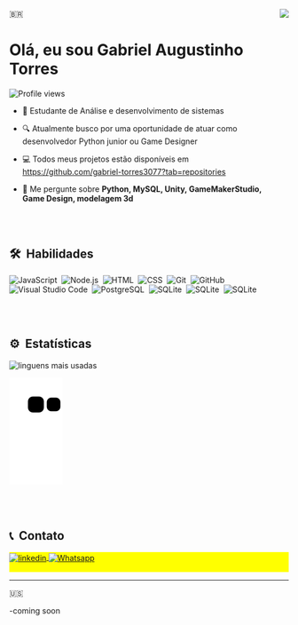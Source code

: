 :brazil:
<img align="right" height="590em" src="https://raw.githubusercontent.com/gist/gabriel-torres3077/e87c2b178b7fcc1506d0d838704ff4ba/raw/9bbf022424362deab1692beb4736d2a4abb2f413/githubcard.svg"/>
<h1 align="left">Olá, eu sou Gabriel Augustinho Torres</h1>
<p align="left"> <img src="https://komarev.com/ghpvc/?username=gabriel-torres3077&color=yellow" alt="Profile views"/> </p>

- 💼 Estudante de Análise e desenvolvimento de sistemas

- 🔍 Atualmente busco por uma oportunidade de atuar como desenvolvedor Python junior ou Game Designer

- 💻 Todos meus projetos estão disponíveis em https://github.com/gabriel-torres3077?tab=repositories

- 💬 Me pergunte sobre **Python, MySQL, Unity, GameMakerStudio, Game Design, modelagem 3d**

<br><br>

## 🛠 &nbsp;Habilidades

![JavaScript](https://img.shields.io/badge/-JavaScript-05122A?style=flat&logo=javascript)&nbsp;
![Node.js](https://img.shields.io/badge/-Python-05122A?style=flat&logo=python)&nbsp;
![HTML](https://img.shields.io/badge/-HTML-05122A?style=flat&logo=HTML5)&nbsp;
![CSS](https://img.shields.io/badge/-CSS-05122A?style=flat&logo=CSS3&logoColor=1572B6)&nbsp;
![Git](https://img.shields.io/badge/-Git-05122A?style=flat&logo=git)&nbsp;
![GitHub](https://img.shields.io/badge/-GitHub-05122A?style=flat&logo=github)&nbsp;
![Visual Studio Code](https://img.shields.io/badge/-Visual%20Studio%20Code-05122A?style=flat&logo=visual-studio-code&logoColor=007ACC)&nbsp;
![PostgreSQL](https://img.shields.io/badge/-MySQL-05122A?style=flat&logo=mysql)&nbsp;
![SQLite](https://img.shields.io/badge/-SQLite-05122A?style=flat&logo=sqlite)&nbsp;
![SQLite](https://img.shields.io/badge/-Unity-05122A?style=flat&logo=unity)&nbsp;
![SQLite](https://img.shields.io/badge/-Unreal%20Engine-05122A?style=flat&logo=unrealengine)&nbsp;

<br><br>

## :gear: &nbsp;Estatísticas

<p align="left">
<img width="530em" src="https://github-readme-stats.vercel.app/api/top-langs/?username=gabriel-torres3077&layout=compact&theme=vision-friendly-dark" alt="linguens mais usadas"/>
</p>

![Snake animation](https://github.com/rafaballerini/rafaballerini/blob/output/github-contribution-grid-snake.svg)

<br><br>

## :telephone_receiver: &nbsp;Contato

<p align="left" style="background:yellow">

<a href="https://www.linkedin.com/in/gabriel-a-torres/" target="_blank">
  <img align="center" src="https://img.shields.io/badge/-linkedin-05122A?style=flat&logo=linkedin" alt="linkedin"/>
</a>
  
<a href="https://api.whatsapp.com/send?phone=5511982203077&text=Olá%2C%20vi%20seu%20perfil%20no%20GitHub%20e%20gostaria%20de%20conversar" target="_blank">
 <img align="center" src="https://img.shields.io/badge/-whatsapp-05122A?style=flat&logo=whatsapp" alt="Whatsapp"/>
</a><br/><br/><hr>



:us:
  
 -coming soon
<!--
**maykbrito/maykbrito** is a ✨ _special_ ✨ repository because its `README.md` (this file) appears on your GitHub profile.

Here are some ideas to get you started:

- 🔭 I’m currently working on ...
- 🌱 I’m currently learning ...
- 👯 I’m looking to collaborate on ...
- 🤔 I’m looking for help with ...
- 💬 Ask me about ...
- 📫 How to reach me: ...
- 😄 Pronouns: ...
- ⚡ Fun fact: ...
-->
